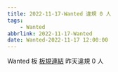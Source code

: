 ```yaml
---
title: 2022-11-17-Wanted 違規 0 人
tags:
    - Wanted
abbrlink: 2022-11-17-Wanted
date: Wanted-2022-11-17 12:00:00
---
```

Wanted 板 [板規連結](https://www.ptt.cc/bbs/Wanted/M.1608829773.A.D3B.html)
昨天違規 0 人

